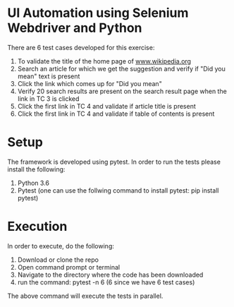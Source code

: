 # UI Automation using Selenium Webdriver and Python
There are 6 test cases developed for this exercise:
1. To validate the title of the home page of www.wikipedia.org
2. Search an article for which we get the suggestion and verify if "Did you mean" text is present
3. Click the link which comes up for "Did you mean"
4. Verify 20 search results are present on the search result page when the link in TC 3 is clicked
5. Click the first link in TC 4 and validate if article title is present
6. Click the first link in TC 4 and validate if table of contents is present

# Setup
The framework is developed using pytest. In order to run the tests please install the following:
1. Python 3.6
2. Pytest (one can use the follwing command to install pytest: pip install pytest)

# Execution
In order to execute, do the following:
1. Download or clone the repo
2. Open command prompt or terminal
3. Navigate to the directory where the code has been downloaded
4. run the command: pytest -n 6 (6 since we have 6 test cases)

The above command will execute the tests in parallel.
